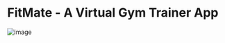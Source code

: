 # FitMate - A Virtual Gym Trainer App

![image](https://user-images.githubusercontent.com/52163667/177003388-5d2bdb6c-b1da-4cb2-8935-65e82d445b7f.png)
